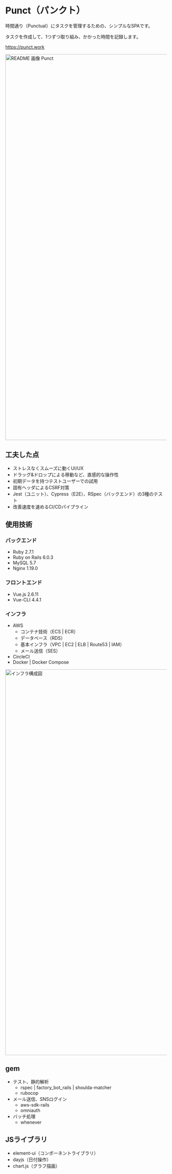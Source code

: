 # Punct（パンクト）
時間通り（Punctual）にタスクを管理するための、シンプルなSPAです。

タスクを作成して、1つずつ取り組み、かかった時間を記録します。

https://punct.work

<img width="1200" alt="README 画像 Punct" src="https://user-images.githubusercontent.com/55728594/88036508-9dae8700-cb7e-11ea-906b-c49f519c28bc.gif">

## 工夫した点
- ストレスなくスムーズに動くUI/UX
- ドラッグ&ドロップによる移動など、直感的な操作性
- 初期データを持つテストユーザーでの試用
- 固有ヘッダによるCSRF対策
- Jest（ユニット）、Cypress（E2E）、RSpec（バックエンド）の3種のテスト
- 改善速度を速めるCI/CDパイプライン

## 使用技術
### バックエンド
- Ruby 2.7.1
- Ruby on Rails 6.0.3
- MySQL 5.7
- Nginx 1.19.0

### フロントエンド
- Vue.js 2.6.11
- Vue-CLI 4.4.1

### インフラ
- AWS
  - コンテナ技術（ECS | ECR）
  - データベース（RDS）
  - 基本インフラ（VPC | EC2 | ELB | Route53 | IAM）
  - メール送信（SES）
- CircleCI
- Docker | Docker Compose

<img width="1200" alt="インフラ構成図" src="https://user-images.githubusercontent.com/55728594/88043792-c9366f00-cb88-11ea-8f73-2f57921e55c6.png">

## gem
- テスト、静的解析
  - rspec | factory_bot_rails | shoulda-matcher
  - rubocop
- メール送信、SNSログイン
  - aws-sdk-rails
  - omniauth
- バッチ処理
  - whenever

## JSライブラリ
- element-ui（コンポーネントライブラリ）
- dayjs（日付操作）
- chart.js（グラフ描画）
